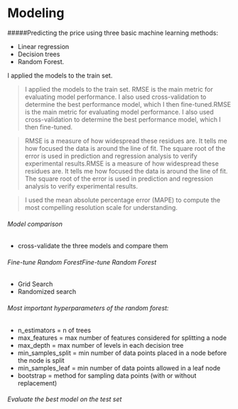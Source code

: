 # Modeling

#####Predicting the price using three basic machine learning methods:
- Linear regression
- Decision trees
- Random Forest.

I applied the models to the train set.
> I applied the models to the train set.
RMSE is the main metric for evaluating model performance. I also used cross-validation to determine the best performance model, which I then fine-tuned.RMSE is the main metric for evaluating model performance. I also used cross-validation to determine the best performance model, which I then fine-tuned.



> RMSE is a measure of how widespread these residues are. It tells me how focused the data is around the line of fit. The square root of the error is used in prediction and regression analysis to verify experimental results.RMSE is a measure of how widespread these residues are. It tells me how focused the data is around the line of fit. The square root of the error is used in prediction and regression analysis to verify experimental results.

> I used the mean absolute percentage error (MAPE) to compute the most compelling resolution scale for understanding.

###### Model comparison

 - cross-validate the three models and compare them

###### Fine-tune Random ForestFine-tune Random Forest

- Grid Search
- Randomized search

###### Most important hyperparameters of the random forest:

- n_estimators = n of trees
- max_features = max number of features considered for splitting a node
- max_depth = max number of levels in each decision tree
- min_samples_split = min number of data points placed in a node before the node is split
- min_samples_leaf = min number of data points allowed in a leaf node
- bootstrap = method for sampling data points (with or without replacement)

###### Evaluate the best model on the test set
